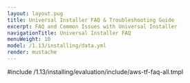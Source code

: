 ```yaml
---
layout: layout.pug
title: Universal Installer FAQ & Troubleshooting Guide
excerpt: FAQ and Common Issues with Universal Installer
navigationTitle: Universal Installer FAQ
menuWeight: 10
model: /1.13/installing/data.yml
render: mustache
---
```


#include /1.13/installing/evaluation/include/aws-tf-faq-all.tmpl